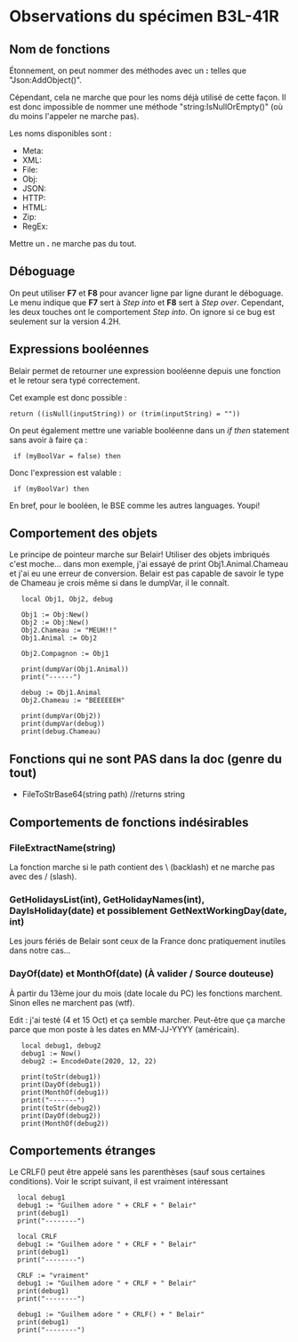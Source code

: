 # Observations du spécimen B3L-41R
## Nom de fonctions
Étonnement, on peut nommer des méthodes avec un <b>:</b> telles que "Json:AddObject()".

Cépendant, cela ne marche que pour les noms déjà utilisé de cette façon. Il est donc impossible de nommer une méthode "string:IsNullOrEmpty()" (où du moins l'appeler ne marche pas).

Les noms disponibles sont :
 - Meta:
 - XML:
 - File:
 - Obj:
 - JSON:
 - HTTP:
 - HTML:
 - Zip:
 - RegEx:

 Mettre un <b>.</b> ne marche pas du tout.

 ## Déboguage
 On peut utiliser <b>F7</b> et <b>F8</b> pour avancer ligne par ligne durant le déboguage. 
 Le menu indique que <b>F7</b> sert à <i>Step into</i> et <b>F8</b> sert à <i>Step over</i>. Cependant, les deux touches ont le comportement <i>Step into</i>. On ignore si ce bug est seulement sur la version 4.2H.

 ## Expressions booléennes
 Belair permet de retourner une expression booléenne depuis une fonction et le retour sera typé correctement.

 Cet example est donc possible :
 ```
 return ((isNull(inputString)) or (trim(inputString) = ""))
 ```

 On peut également mettre une variable booléenne dans un <i>if then</i> statement sans avoir à faire ça :

 ```
  if (myBoolVar = false) then
 ```
 Donc l'expression est valable :
 ```
  if (myBoolVar) then
 ```

 En bref, pour le booléen, le BSE comme les autres languages. Youpi!

 ## Comportement des objets

 Le principe de pointeur marche sur Belair!
 Utiliser des objets imbriqués c'est moche... dans mon exemple, j'ai essayé de print Obj1.Animal.Chameau et j'ai eu une erreur de conversion. Belair est pas capable de savoir le type de Chameau je crois même si dans le dumpVar, il le connaît. 

 ```
    local Obj1, Obj2, debug

    Obj1 := Obj:New()
    Obj2 := Obj:New()
    Obj2.Chameau := "MEUH!!"
    Obj1.Animal := Obj2

    Obj2.Compagnon := Obj1

    print(dumpVar(Obj1.Animal))
    print("------")

    debug := Obj1.Animal
    Obj2.Chameau := "BEEEEEEH"

    print(dumpVar(Obj2))
    print(dumpVar(debug))
    print(debug.Chameau)
 ```

  ## Fonctions qui ne sont PAS dans la doc (genre du tout)
 - FileToStrBase64(string path) //returns string


 ## Comportements de fonctions indésirables
 ### FileExtractName(string)
 La fonction marche si le path contient des \ (backlash) et ne marche pas avec des / (slash).

 ### GetHolidaysList(int), GetHolidayNames(int), DayIsHoliday(date) et possiblement GetNextWorkingDay(date, int)
 Les jours fériés de Belair sont ceux de la France donc pratiquement inutiles dans notre cas...

 ### DayOf(date) et MonthOf(date) (À valider / Source douteuse)
 À partir du 13ème jour du mois (date locale du PC) les fonctions marchent.
 Sinon elles ne marchent pas (wtf).
 
 Edit : j'ai testé (4 et 15 Oct) et ça semble marcher. Peut-être que ça marche parce que mon poste à les dates en MM-JJ-YYYY (américain).

 ```
    local debug1, debug2
    debug1 := Now()
    debug2 := EncodeDate(2020, 12, 22)

    print(toStr(debug1))
    print(DayOf(debug1))
    print(MonthOf(debug1))
    print("-------")
    print(toStr(debug2))
    print(DayOf(debug2))
    print(MonthOf(debug2))
 ```

 ## Comportements étranges
 Le CRLF() peut être appelé sans les parenthèses (sauf sous certaines conditions). Voir le script suivant, il est vraiment intéressant

 ```
   local debug1
   debug1 := "Guilhem adore " + CRLF + " Belair"
   print(debug1)
   print("--------")

   local CRLF
   debug1 := "Guilhem adore " + CRLF + " Belair"
   print(debug1)
   print("--------")

   CRLF := "vraiment"
   debug1 := "Guilhem adore " + CRLF + " Belair"
   print(debug1)
   print("--------")

   debug1 := "Guilhem adore " + CRLF() + " Belair"
   print(debug1)
   print("--------")
 ```

